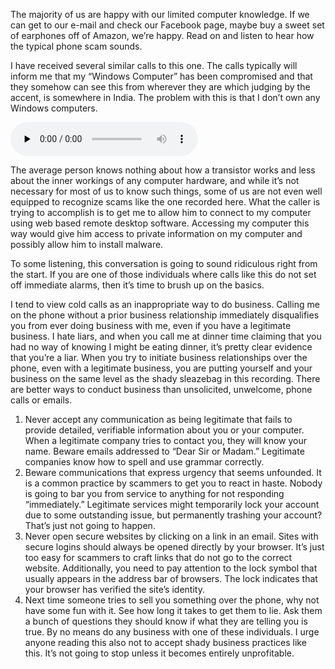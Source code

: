 The majority of us are happy with our limited computer knowledge. If we can get to our e-mail and check our Facebook page, maybe buy a sweet set of earphones off of Amazon, we’re happy. Read on and listen to hear how the typical phone scam sounds.

I have received several similar calls to this one. The calls typically will inform me that my “Windows Computer” has been compromised and that they somehow can see this from wherever they are which judging by the accent, is somewhere in India. The problem with this is that I don’t own any Windows computers.

<audio class="w-100" preload="none" controls="controls">
  <source type="audio/mpeg" src="/assets/posts/technicalities/scam-o-rama/windows-phone-scam.mp3">
  <a href="/assets/posts/technicalities/scam-o-rama/windows-phone-scam.mp3">Scam Call Recording</a>
</audio>

The average person knows nothing about how a transistor works and less about the inner workings of any computer hardware, and while it’s not necessary for most of us to know such things, some of us are not even well equipped to recognize scams like the one recorded here. What the caller is trying to accomplish is to get me to allow him to connect to my computer using web based remote desktop software. Accessing my computer this way would give him access to private information on my computer and possibly allow him to install malware.

To some listening, this conversation is going to sound ridiculous right from the start. If you are one of those individuals where calls like this do not set off immediate alarms, then it’s time to brush up on the basics.

I tend to view cold calls as an inappropriate way to do business. Calling me on the phone without a prior business relationship immediately disqualifies you from ever doing business with me, even if you have a legitimate business. I hate liars, and when you call me at dinner time claiming that you had no way of knowing I might be eating dinner, it’s pretty clear evidence that you’re a liar. When you try to initiate business relationships over the phone, even with a legitimate business, you are putting yourself and your business on the same level as the shady sleazebag in this recording. There are better ways to conduct business than unsolicited, unwelcome, phone calls or emails.

1. Never accept any communication as being legitimate that fails to provide detailed, verifiable information about you or your computer. When a legitimate company tries to contact you, they will know your name. Beware emails addressed to “Dear Sir or Madam.” Legitimate companies know how to spell and use grammar correctly.
2. Beware communications that express urgency that seems unfounded. It is a common practice by scammers to get you to react in haste. Nobody is going to bar you from service to anything for not responding “immediately.” Legitimate services might temporarily lock your account due to some outstanding issue, but permanently trashing your account? That’s just not going to happen.
3. Never open secure websites by clicking on a link in an email. Sites with secure logins should always be opened directly by your browser. It’s just too easy for scammers to craft links that do not go to the correct website. Additionally, you need to pay attention to the lock symbol that usually appears in the address bar of browsers. The lock indicates that your browser has verified the site’s identity.
4. Next time someone tries to sell you something over the phone, why not have some fun with it. See how long it takes to get them to lie. Ask them a bunch of questions they should know if what they are telling you is true. By no means do any business with one of these individuals.
I urge anyone reading this also not to accept shady business practices like this. It’s not going to stop unless it becomes entirely unprofitable.